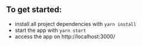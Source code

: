 ## To get started:

* install all project dependencies with `yarn install`
* start the app with `yarn start`
* access the app on http://localhost:3000/
